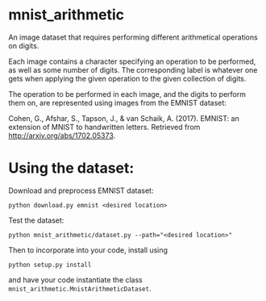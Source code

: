 # mnist_arithmetic

An image dataset that requires performing different arithmetical
operations on digits.

Each image contains a character specifying an operation to be performed, as
well as some number of digits. The corresponding label is whatever one gets
when applying the given operation to the given collection of digits.

The operation to be performed in each image, and the digits to perform them on,
are represented using images from the EMNIST dataset:

Cohen, G., Afshar, S., Tapson, J., & van Schaik, A. (2017). EMNIST: an extension of MNIST to handwritten letters. Retrieved from http://arxiv.org/abs/1702.05373.

# Using the dataset:

Download and preprocess EMNIST dataset:
```
python download.py emnist <desired location>
```

Test the dataset:
```
python mnist_arithmetic/dataset.py --path="<desired location>"
```

Then to incorporate into your code, install using

```
python setup.py install
```
and have your code instantiate the class `mnist_arithmetic.MnistArithmeticDataset`.